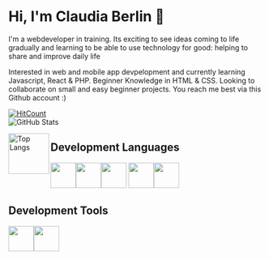# Hi, I'm Claudia Berlin 👋

I'm a webdeveloper in training. Its exciting to see ideas coming to life gradually and learning to be able to use technology for good: helping to share and improve daily life 

Interested in web and mobile app devpelopment and currently learning Javascript, React & PHP. Beginner Knowledge in HTML & CSS. Looking to collaborate on small and easy beginner projects. You reach me best via this Github account :)

<!---
ClaudiaBerlin/ClaudiaBerlin is a ✨ special ✨ repository because its `README.md` (this file) appears on your GitHub profile.
You can click the Preview link to take a look at your changes.
--->
[![HitCount](https://hits.dwyl.com/claudiaberlin/readme.svg?style=flat-square)](http://hits.dwyl.com/claudiaberlin/readme) <br>
![GitHub Stats](https://github-readme-stats.vercel.app/api?username=claudiaBerlin&theme=radical)

<a href="https://github.com/claudiaberlin/github-readme-stats">
  <img align="left" height="80em" style="max-width: 100%;" src="https://github-readme-stats.vercel.app/api/top-langs/?username=claudiaberlin&layout=compact&theme=material-palenight" alt="Top Langs"   />
</a>

## Development Languages
<img height=50 src="https://cdn.jsdelivr.net/gh/devicons/devicon/icons/javascript/javascript-original.svg"/><img height=50 src="https://cdn.jsdelivr.net/gh/devicons/devicon/icons/html5/html5-original.svg" /><img height=50 src="https://cdn.jsdelivr.net/gh/devicons/devicon/icons/css3/css3-original.svg" />
<img height=50 src="https://cdn.jsdelivr.net/gh/devicons/devicon/icons/react/react-original.svg" /><img height=50 src="https://cdn.jsdelivr.net/gh/devicons/devicon/icons/php/php-original.svg" />


## Development Tools
<img height=50 src="https://cdn.jsdelivr.net/gh/devicons/devicon/icons/wordpress/wordpress-original.svg" /><img height=50 src="https://cdn.jsdelivr.net/gh/devicons/devicon/icons/github/github-original.svg"/>


















